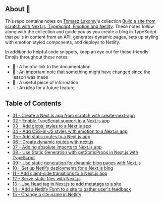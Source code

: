 ## About 🔎

This repo contains notes on [Tomasz Łakomy](https://twitter.com/tlakomy)'s collection [Build a site from scratch with Next.js, TypeScript, Emotion and Netlify](https://egghead.io/playlists/build-a-blog-with-next-js-typescript-emotion-and-netlify-adcc). These notes follow along with the collection and guide you as you create a blog in TypeScript that pulls in content from an API, generates dynamic pages, sets up styling with emotion styled components, and deploys to Netlify.

In addition to helpful code snippets, keep an eye out for these friendly Emojis throughout these notes:

- 📜 : A helpful link to the documentation
- 📝 : An important note that something might have changed since the lesson was made
- 🧩 : A useful piece of information
- 💡 : An idea for a future feature

## Table of Contents

- [01 - Create a Next.js app from scratch with create-next-app](notes/01-create-a-next.js-app-from-scratch-with-create-next-app.md)
- [02 - Enable TypeScript support in a Next.js app](notes/02-enable-typescript-support-in-a-next.js-app.md)
- [03 - Add global styles to a Next.js app](notes/03-add-global-styles-to-a-next.js-app.md)
- [04 - Add CSS-in-JS styles with emotion to a Next.js app](notes/04-add-css-in-js-styles-with-emotion-to-a-next.js-app.md)
- [05 - Add static routes to a Next.js app](notes/05-add-static-routes-to-a-next.js-app.md)
- [06 - Create dynamic routes with next.js](notes/06-create-dynamic-routes-with-next.js.md)
- [07 - Adding absolute imports to Next.js app](notes/07-adding-absolute-imports-to-next.js-app.md)
- [08 - Use Static Generation with getStaticProps in Next.js with TypeScript](notes/08-use-static-generation-with-getstaticprops-in-next.js-with-typescript.md)
- [09 - Use static generation for dynamic blog pages with Next.js](notes/09-use-static-generation-for-dynamic-blog-pages-with-next.js.md)
- [10 - Set up Netlify deployments for a Next.js blog](notes/10-set-up-netlify-deployments-for-a-next.js-blog.md)
- [11 - Add client-side transitions to a Next.js app](notes/11-add-client-side-transitions-to-a-next.js-app.md)
- [12 - Serve static files with Next.js](notes/12-serve-static-files-with-next.js.md)
- [13 - Use Head tag in Next.js to add metatags to a site](notes/13-use-head-tag-in-next.js-to-add-metatags-to-a-site.md)
- [14 - Add a Netlify Form to a site to gather user's feedback](notes/14-add-a-netlify-form-to-a-site-to-gather-user's-feedback.md)
- [15 - Change a site name in Netlify](notes/15-change-a-site-name-in-netlify.md)
